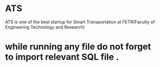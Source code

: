 # ATS
ATS is one of the best startup for Smart Transportation at FETR(Faculty of Engineering Technology and Research) 

# while running any file do not forget to import relevant SQL file .
